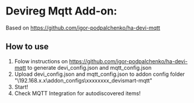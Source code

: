 # Devireg Mqtt Add-on:
Based on <https://github.com/igor-podpalchenko/ha-devi-mqtt>

## How to use
1. Folow instructions on <https://github.com/igor-podpalchenko/ha-devi-mqtt> to generate devi_config.json and mqtt_config.json
2. Upload  devi_config.json and mqtt_config.json to addon config folder "\\192.168.x.x\addon_configs\xxxxxxxx_devismart-mqtt\"
3. Start!
4. Сheck MQTT Integration for autodiscovered items!

